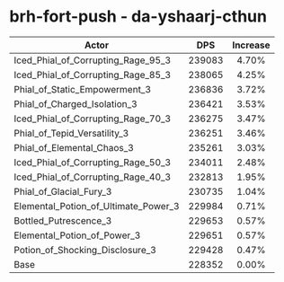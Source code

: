 # brh-fort-push - da-yshaarj-cthun
| Actor | DPS | Increase |
|---|:---:|:---:|
|Iced_Phial_of_Corrupting_Rage_95_3|239083|4.70%|
|Iced_Phial_of_Corrupting_Rage_85_3|238065|4.25%|
|Phial_of_Static_Empowerment_3|236836|3.72%|
|Phial_of_Charged_Isolation_3|236421|3.53%|
|Iced_Phial_of_Corrupting_Rage_70_3|236275|3.47%|
|Phial_of_Tepid_Versatility_3|236251|3.46%|
|Phial_of_Elemental_Chaos_3|235261|3.03%|
|Iced_Phial_of_Corrupting_Rage_50_3|234011|2.48%|
|Iced_Phial_of_Corrupting_Rage_40_3|232813|1.95%|
|Phial_of_Glacial_Fury_3|230735|1.04%|
|Elemental_Potion_of_Ultimate_Power_3|229984|0.71%|
|Bottled_Putrescence_3|229653|0.57%|
|Elemental_Potion_of_Power_3|229651|0.57%|
|Potion_of_Shocking_Disclosure_3|229428|0.47%|
|Base|228352|0.00%|
